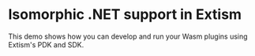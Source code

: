# Isomorphic .NET support in Extism
This demo shows how you can develop and run your Wasm plugins using Extism's PDK and SDK.
